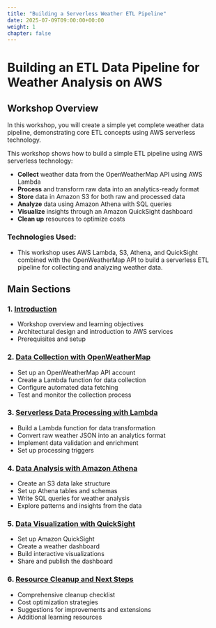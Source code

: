 ```yaml
---
title: "Building a Serverless Weather ETL Pipeline"
date: 2025-07-09T09:00:00+00:00
weight: 1
chapter: false
---
```


# Building an ETL Data Pipeline for Weather Analysis on AWS

## Workshop Overview

In this workshop, you will create a simple yet complete weather data pipeline, demonstrating core ETL concepts using AWS serverless technology.

This workshop shows how to build a simple ETL pipeline using AWS serverless technology:

- **Collect** weather data from the OpenWeatherMap API using AWS Lambda
- **Process** and transform raw data into an analytics-ready format
- **Store** data in Amazon S3 for both raw and processed data
- **Analyze** data using Amazon Athena with SQL queries
- **Visualize** insights through an Amazon QuickSight dashboard
- **Clean up** resources to optimize costs

### Technologies Used:

- This workshop uses AWS Lambda, S3, Athena, and QuickSight combined with the OpenWeatherMap API to build a serverless ETL pipeline for collecting and analyzing weather data.

## Main Sections

### 1. [Introduction](1-introduction/)

- Workshop overview and learning objectives
- Architectural design and introduction to AWS services
- Prerequisites and setup

### 2. [Data Collection with OpenWeatherMap](2-data-collection-openweathermap/)

- Set up an OpenWeatherMap API account
- Create a Lambda function for data collection
- Configure automated data fetching
- Test and monitor the collection process

### 3. [Serverless Data Processing with Lambda](3-serverless-processing-lambda/)

- Build a Lambda function for data transformation
- Convert raw weather JSON into an analytics format
- Implement data validation and enrichment
- Set up processing triggers

### 4. [Data Analysis with Amazon Athena](4-data-storage-solutions/)

- Create an S3 data lake structure
- Set up Athena tables and schemas
- Write SQL queries for weather analysis
- Explore patterns and insights from the data

### 5. [Data Visualization with QuickSight](5-analytics-visualization/)

- Set up Amazon QuickSight
- Create a weather dashboard
- Build interactive visualizations
- Share and publish the dashboard

### 6. [Resource Cleanup and Next Steps](6-cleanup-next-steps/)

- Comprehensive cleanup checklist
- Cost optimization strategies
- Suggestions for improvements and extensions
- Additional learning resources
